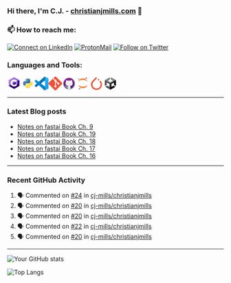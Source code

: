 ### Hi there, I'm C.J. - [christianjmills.com](https://www.christianjmills.com) 👋

<!-- ### ⚡ Fun fact: Currently open to work -->

### 📫 How to reach me: 
[![Connect on LinkedIn](https://img.shields.io/badge/--linkedin?label=LinkedIn&logo=LinkedIn&style=social)](https://www.linkedin.com/in/christianjmills/) [![ProtonMail](https://img.shields.io/badge/--email?label=ProtonMail&logo=ProtonMail&style=social)](mailto:christian@christianjmills.com) [![Follow on Twitter](https://img.shields.io/badge/--twitter?label=Twitter&logo=Twitter&style=social)](https://twitter.com/cdotjdotmills)


### Languages and Tools:

[<img align="left" alt="CSharp" width="32px" src="https://github.com/cj-mills/cj-mills/raw/main/icons/csharp/csharp.png" />][csharp]

[<img align="left" alt="Python" width="32px" src="https://github.com/cj-mills/cj-mills/raw/main/icons/python/python.png" />][python]

[<img align="left" alt="Visual Studio Code" width="32px" src="https://raw.githubusercontent.com/github/explore/80688e429a7d4ef2fca1e82350fe8e3517d3494d/topics/visual-studio-code/visual-studio-code.png" />][vscode]

[<img align="left" alt="Git" width="32px" src="https://github.com/cj-mills/cj-mills/raw/main/icons/git/git.png" />][git]

[<img align="left" alt="GitHub" width="32px" src="https://github.com/cj-mills/cj-mills/raw/main/icons/github/github.png" />][github]

[<img align="left" alt="GitHub" width="32px" src="https://github.com/github/explore/raw/b71c44e3113f74876a894853d0543eb918510365/topics/jupyter-notebook/jupyter-notebook.png" />][jupyter-notebook]

[<img align="left" alt="PyTorch" width="32px" src="https://github.com/cj-mills/cj-mills/raw/main/icons/pytorch/pytorch.png" />][pytorch]

[<img align="left" alt="PyTorch" width="32px" src="https://github.com/cj-mills/cj-mills/raw/main/icons/unity/unity.png" />][unity]

<!-- [<img align="left" alt="Terminal" width="32px" src="https://raw.githubusercontent.com/github/explore/80688e429a7d4ef2fca1e82350fe8e3517d3494d/topics/terminal/terminal.png" />][website-tags] -->

<!-- [<img align="left" alt="Solidity" width="32px" src="https://github.com/github/explore/raw/b71c44e3113f74876a894853d0543eb918510365/topics/solidity/solidity.png" />][solidity] -->

<br/>
<br/>


---
### Latest Blog posts
<!-- BLOG-POST-LIST:START -->
- [Notes on fastai Book Ch. 9](https://christianjmills.com/Notes-on-Fastai-Book-9/)
- [Notes on fastai Book Ch. 19](https://christianjmills.com/Notes-on-Fastai-Book-19/)
- [Notes on fastai Book Ch. 18](https://christianjmills.com/Notes-on-Fastai-Book-18/)
- [Notes on fastai Book Ch. 17](https://christianjmills.com/Notes-on-Fastai-Book-17/)
- [Notes on fastai Book Ch. 16](https://christianjmills.com/Notes-on-Fastai-Book-16/)
<!-- BLOG-POST-LIST:END -->



<!-- ---
### Latest YouTube Videos -->
<!-- _YOUTUBE:START -->
<!-- _YOUTUBE:END -->


---
### Recent GitHub Activity
<!--START_SECTION:activity-->
1. 🗣 Commented on [#24](https://github.com/cj-mills/christianjmills/issues/24) in [cj-mills/christianjmills](https://github.com/cj-mills/christianjmills)
2. 🗣 Commented on [#20](https://github.com/cj-mills/christianjmills/issues/20) in [cj-mills/christianjmills](https://github.com/cj-mills/christianjmills)
3. 🗣 Commented on [#20](https://github.com/cj-mills/christianjmills/issues/20) in [cj-mills/christianjmills](https://github.com/cj-mills/christianjmills)
4. 🗣 Commented on [#22](https://github.com/cj-mills/christianjmills/issues/22) in [cj-mills/christianjmills](https://github.com/cj-mills/christianjmills)
5. 🗣 Commented on [#20](https://github.com/cj-mills/christianjmills/issues/20) in [cj-mills/christianjmills](https://github.com/cj-mills/christianjmills)
<!--END_SECTION:activity-->

---
<!-- Dark Mode -->
![Your GitHub stats](https://github-readme-stats.vercel.app/api?username=cj-mills&show_icons=true&hide_border=true&theme=github_dark)

![Top Langs](https://github-readme-stats.vercel.app/api/top-langs/?username=cj-mills&layout=compact&show_icons=true&hide_border=true&theme=github_dark&&hide=ASP.NET,ShaderLab&langs_count=6)


[website]: https://christianjmills.com
[website-tags]: https://christianjmills.com/categories
[website-python]: https://christianjmills.com/categories/#python
[vscode]: https://code.visualstudio.com/
[python]: https://www.python.org/
[github]: https://github.com/
[git]: https://git-scm.com/
[jupyter-notebook]: https://jupyter.org/
[pytorch]: https://pytorch.org/
[unity]: https://unity.com/
[csharp]: https://docs.microsoft.com/en-us/dotnet/csharp/


[bash]: https://www.gnu.org/software/bash/
[solidity]: https://soliditylang.org/
[FastAPI]: https://fastapi.tiangolo.com/

<!--
**cj-mills/cj-mills** is a ✨ _special_ ✨ repository because its `README.md` (this file) appears on your GitHub profile.

Here are some ideas to get you started:

- 🔭 I’m currently working on ...
- 🌱 I’m currently learning ...
- 👯 I’m looking to collaborate on ...
- 🤔 I’m looking for help with ...
- 💬 Ask me about ...
- 📫 How to reach me: ...
- 😄 Pronouns: ...
- ⚡ Fun fact: ...
-->

